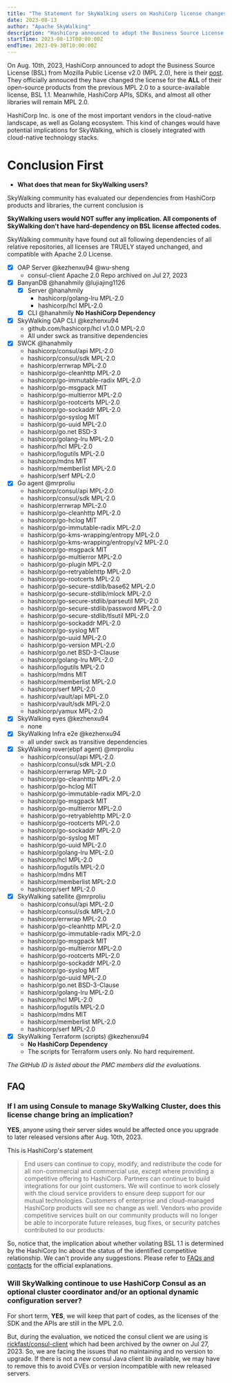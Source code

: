 ```yaml
---
title: "The Statement for SkyWalking users on HashiCorp license changes"
date: 2023-08-13
author: "Apache SkyWalking"
description: "HashiCorp announced to adopt the Business Source License from Mozilla Public License v2.0 (MPL 2.0). SkyWalking community posts the statement for our own users to explain the evaluation of the potential implications."
startTime: 2023-08-13T00:00:00Z
endTime: 2023-09-30T10:00:00Z
---
```


On Aug. 10th, 2023, HashiCorp announced to adopt the Business Source License (BSL) from Mozilla Public License v2.0 (MPL 2.0), here is their [post](https://www.hashicorp.com/blog/hashicorp-adopts-business-source-license). 
They officially annouced they have changed the license for the **ALL** of their open-source products from the previous MPL 2.0 to a source-available license, BSL 1.1. 
Meanwhile, HashiCorp APIs, SDKs, and almost all other libraries will remain MPL 2.0.

HashiCorp Inc. is one of the most important vendors in the cloud-native landscape, as well as Golang ecosystem. This kind of changes would have potential implications for 
SkyWalking, which is closely integrated with cloud-native technology stacks. 


# Conclusion First
- **What does that mean for SkyWalking users?**

SkyWalking community has evaluated our dependencies from HashiCorp products and libraries, the current conclusion is

**SkyWalking users would NOT suffer any implication. All components of SkyWalking don't have hard-dependency on BSL license affected codes.**

SkyWalking community have found out all following dependencies of all relative repositories, all licenses are TRUELY stayed unchanged, and compatible with Apache 2.0 License.

- [x] OAP Server @kezhenxu94 @wu-sheng 
  - consul-client Apache 2.0 Repo archived on Jul 27, 2023
- [x] BanyanDB @hanahmily @lujiajing1126 
   - [x] Server @hanahmily 
     - hashicorp/golang-lru MPL-2.0
     - hashicorp/hcl MPL-2.0
   - [x] CLI @hanahmily **No HashiCorp Dependency**
- [x] SkyWalking OAP CLI @kezhenxu94 
  - github.com/hashicorp/hcl v1.0.0 MPL-2.0
  - All under swck as transitive dependencies
- [x] SWCK @hanahmily
  - hashicorp/consul/api MPL-2.0
  - hashicorp/consul/sdk MPL-2.0
  - hashicorp/errwrap MPL-2.0
  - hashicorp/go-cleanhttp MPL-2.0
  - hashicorp/go-immutable-radix MPL-2.0
  - hashicorp/go-msgpack MIT
  - hashicorp/go-multierror MPL-2.0
  - hashicorp/go-rootcerts MPL-2.0
  - hashicorp/go-sockaddr MPL-2.0
  - hashicorp/go-syslog MIT
  - hashicorp/go-uuid MPL-2.0
  - hashicorp/go.net BSD-3
  - hashicorp/golang-lru MPL-2.0
  - hashicorp/hcl MPL-2.0
  - hashicorp/logutils MPL-2.0
  - hashicorp/mdns MIT
  - hashicorp/memberlist MPL-2.0
  - hashicorp/serf MPL-2.0
- [x] Go agent @mrproliu 
	- hashicorp/consul/api MPL-2.0
	- hashicorp/consul/sdk MPL-2.0
	- hashicorp/errwrap MPL-2.0
	- hashicorp/go-cleanhttp MPL-2.0
	- hashicorp/go-hclog MIT
	- hashicorp/go-immutable-radix MPL-2.0
	- hashicorp/go-kms-wrapping/entropy MPL-2.0
	- hashicorp/go-kms-wrapping/entropy/v2 MPL-2.0
	- hashicorp/go-msgpack MIT
	- hashicorp/go-multierror MPL-2.0
	- hashicorp/go-plugin MPL-2.0
	- hashicorp/go-retryablehttp MPL-2.0
	- hashicorp/go-rootcerts MPL-2.0
	- hashicorp/go-secure-stdlib/base62 MPL-2.0
	- hashicorp/go-secure-stdlib/mlock MPL-2.0
	- hashicorp/go-secure-stdlib/parseutil MPL-2.0
	- hashicorp/go-secure-stdlib/password MPL-2.0
	- hashicorp/go-secure-stdlib/tlsutil MPL-2.0
	- hashicorp/go-sockaddr MPL-2.0
	- hashicorp/go-syslog MIT
	- hashicorp/go-uuid MPL-2.0
	- hashicorp/go-version MPL-2.0
	- hashicorp/go.net BSD-3-Clause
	- hashicorp/golang-lru MPL-2.0
	- hashicorp/logutils MPL-2.0
	- hashicorp/mdns MIT
	- hashicorp/memberlist MPL-2.0
	- hashicorp/serf MPL-2.0
	- hashicorp/vault/api MPL-2.0
	- hashicorp/vault/sdk MPL-2.0
	- hashicorp/yamux MPL-2.0
- [x] SkyWalking eyes @kezhenxu94 
  - none
- [x] SkyWalking Infra e2e @kezhenxu94 
  - all under swck as transitive dependencies
- [x] SkyWalking rover(ebpf agent) @mrproliu 
	- hashicorp/consul/api MPL-2.0
	- hashicorp/consul/sdk MPL-2.0
	- hashicorp/errwrap MPL-2.0
	- hashicorp/go-cleanhttp MPL-2.0
	- hashicorp/go-hclog MIT
	- hashicorp/go-immutable-radix MPL-2.0
	- hashicorp/go-msgpack MIT
	- hashicorp/go-multierror MPL-2.0
	- hashicorp/go-retryablehttp MPL-2.0
	- hashicorp/go-rootcerts MPL-2.0
	- hashicorp/go-sockaddr MPL-2.0
	- hashicorp/go-syslog MIT
	- hashicorp/go-uuid MPL-2.0
	- hashicorp/golang-lru MPL-2.0
	- hashicorp/hcl MPL-2.0
	- hashicorp/logutils MPL-2.0
	- hashicorp/mdns MIT
	- hashicorp/memberlist MPL-2.0
	- hashicorp/serf MPL-2.0
- [x] SkyWalking satellite @mrproliu 
	- hashicorp/consul/api MPL-2.0
	- hashicorp/consul/sdk MPL-2.0
	- hashicorp/errwrap MPL-2.0
	- hashicorp/go-cleanhttp MPL-2.0
	- hashicorp/go-immutable-radix MPL-2.0
	- hashicorp/go-msgpack MIT
	- hashicorp/go-multierror MPL-2.0
	- hashicorp/go-rootcerts MPL-2.0
	- hashicorp/go-sockaddr MPL-2.0
	- hashicorp/go-syslog MIT
	- hashicorp/go-uuid MPL-2.0
	- hashicorp/go.net BSD-3-Clause
	- hashicorp/golang-lru MPL-2.0
	- hashicorp/hcl MPL-2.0
	- hashicorp/logutils MPL-2.0
	- hashicorp/mdns MIT
	- hashicorp/memberlist MPL-2.0
	- hashicorp/serf MPL-2.0
- [x] SkyWalking Terraform (scripts) @kezhenxu94 
   - **No HashiCorp Dependency**
   - The scripts for Terraform users only. No hard requirement.

_The GitHub ID is listed about the PMC members did the evaluations._

## FAQ
### If I am using Consule to manage SkyWalking Cluster, does this license change bring an implication?

**YES**, anyone using their server sides would be affected once you upgrade to later released versions after Aug. 10th, 2023.

This is HashiCorp's statement
> End users can continue to copy, modify, and redistribute the code for all non-commercial and commercial use, except where providing a competitive offering to HashiCorp. Partners can continue to build integrations for our joint customers. We will continue to work closely with the cloud service providers to ensure deep support for our mutual technologies. Customers of enterprise and cloud-managed HashiCorp products will see no change as well.
Vendors who provide competitive services built on our community products will no longer be able to incorporate future releases, bug fixes, or security patches contributed to our products.

So, notice that, the implication about whether voilating BSL 1.1 is determined by the HashiCorp Inc about the status of the identified competitive relationship. We can't provide any suggestions.
Please refer to [FAQs and contacts](https://www.hashicorp.com/license-faq) for the official explanations.


### Will SkyWalking continoue to use HashiCorp Consul as an optional cluster coordinator and/or an optional dynamic configuration server?

For short term, **YES**, we will keep that part of codes, as the licenses of the SDK and the APIs are still in the MPL 2.0.

But, during the evaluation, we noticed the consul client we are using is [rickfast/consul-client](https://github.com/rickfast/consul-client) which had been archived by the owner on Jul 27, 2023. So, we are facing the issues that no maintaining and no version to upgrade.
If there is not a new consul Java client lib available, we may have to remove this to avoid CVEs or version incompatible with new released servers.